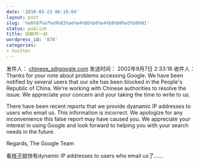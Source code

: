 ```yaml
---
date: '2010-03-23 06:10:04'
layout: post
slug: '%e6%97%a7%e9%82%ae%e4%bb%b6%e4%b8%80%e5%b0%81'
status: publish
title: 旧邮件一封
wordpress_id: '878'
categories:
- twitter
---
```


发件人：	 chinese_s@google.com
发送时间：	2002年9月7日 2:33:18
收件人：
Thanks for your note about problems accessing Google. We have been
notified by several users that our site has been blocked in the People's
Republic of China. We're working with Chinese authorities to resolve the
issue. We appreciate your concern and your taking the time to write to us.

There have been recent reports that we provide dyanamic IP addresses to
users who email us. This information is incorrect. We apologize for any
inconvenience this false report may have caused you. We appreciate your
interest in using Google and look forward to helping you with your search
needs in the future.

Regards,
The Google Team

看[样子](http://googleblog.blogspot.com/2010/03/new-approach-to-china-update.html)就快有dynamic IP addresses to users who email us了……
